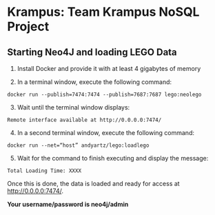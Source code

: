 Krampus: Team Krampus NoSQL Project
===================================

Starting Neo4J and loading LEGO Data
------------------------------------

1. Install Docker and provide it with at least 4 gigabytes of memory

2. In a terminal window, execute the following command:

`docker run --publish=7474:7474 --publish=7687:7687 lego:neolego`

3. Wait until the terminal window displays:

`Remote interface available at http://0.0.0.0:7474/`

4. In a second terminal window, execute the following command:

`docker run --net=“host” andyartz/lego:loadlego`

5. Wait for the command to finish executing and display the message:

`Total Loading Time: XXXX`
    
Once this is done, the data is loaded and ready for access at http://0.0.0.0:7474/.

**Your username/password is neo4j/admin**
